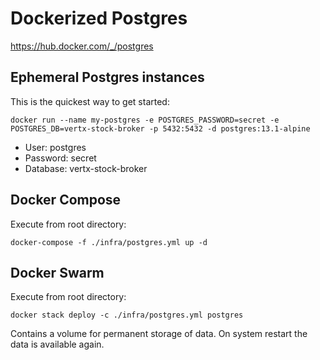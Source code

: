 # Dockerized Postgres

https://hub.docker.com/_/postgres

## Ephemeral Postgres instances
This is the quickest way to get started:
```
docker run --name my-postgres -e POSTGRES_PASSWORD=secret -e POSTGRES_DB=vertx-stock-broker -p 5432:5432 -d postgres:13.1-alpine
```

* User: postgres
* Password: secret
* Database: vertx-stock-broker

## Docker Compose
Execute from root directory:
```
docker-compose -f ./infra/postgres.yml up -d
```

## Docker Swarm
Execute from root directory:
```
docker stack deploy -c ./infra/postgres.yml postgres
```

Contains a volume for permanent storage of data. On system restart the data is available again.
